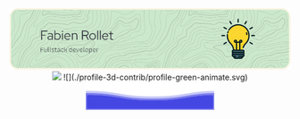 <p align="center">
<img src="/image/banner.png">
<img src="https://media.giphy.com/media/WUlplcMpOCEmTGBtBW/giphy.gif" width="150">
![](./profile-3d-contrib/profile-green-animate.svg)
<img src="/image/footer.svg">